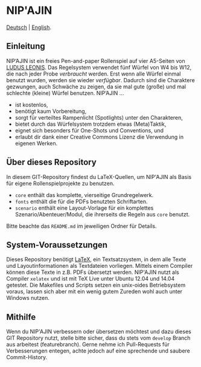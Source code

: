 # NIP'AJIN

[Deutsch](README.md) | [English](README.en.md).

## Einleitung

NIP’AJIN ist ein freies Pen-and-paper Rollenspiel auf vier A5-Seiten von [LUDUS LEONIS](http://ludus-leonis.com/nipajin). Das Regelsystem verwendet fünf Würfel von W4 bis W12, die nach jeder Probe *verbraucht* werden. Erst wenn alle Würfel einmal benutzt wurden, werden sie wieder *verfügbar*. Dadurch sind die Charaktere gezwungen, auch Schwäche zu zeigen, da sie mal gute (große) und mal schlechte (kleine) Würfel benutzen. NIP’AJIN ...

* ist kostenlos,
* benötigt kaum Vorbereitung,
* sorgt für verteiltes Rampenlicht (Spotlights) unter den Charakteren,
* bietet durch das Würfelsystem trotzdem etwas (Meta)Taktik,
* eignet sich besonders für One-Shots und Conventions, und
* erlaubt dir dank einer Creative Commons Lizenz die Verwendung in eigenen Werken.

## Über dieses Repository

In diesem GIT-Repository findest du LaTeX-Quellen, um NIP'AJIN als Basis für eigene Rollenspielprojekte zu benutzen.

* `core` enthält das komplette, vierseitige Grundregelwerk.
* `fonts` enthält die für die PDFs benutzten Schriftarten.
* `scenario` enthält eine Layout-Vorlage für ein komplettes Szenario/Abenteuer/Modul, die ihrerseits die Regeln aus `core` benutzt.

Bitte beachte das `README.md` im jeweiligen Ordner für Details.

## System-Voraussetzungen

Dieses Repository benötigt [LaTeX](www.latex-project.org), ein Textsatzsystem, in dem alle Texte und Layoutinformationen als Textdateien vorliegen. Mittels einem Compiler können diese Texte in z.B. PDFs übersetzt werden. NIP'AJIN nutzt als Compiler `xelatex` und ist mit TeX Live unter Ubuntu 12.04 und 14.04 getestet. Die Makefiles und Scripts setzen ein unix-oides Betriebsystem voraus, lassen sich aber mit ein wenig gutem Zureden wohl auch unter Windows nutzen.

## Mithilfe

Wenn du NIP'AJIN verbessern oder übersetzen möchtest und dazu dieses GIT Repository nutzt, stelle bitte sicher, dass du stets vom `develop` Branch aus arbeitest (featurebranch). Gerne nehme ich Pull-Requests für Verbesserungen entegen, achte jedoch auf eine sprechende und saubere Commit-History.

